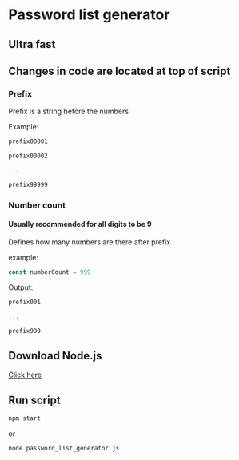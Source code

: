 # Password list generator

## Ultra fast

## Changes in code are located at top of script

### Prefix

Prefix is a string before the numbers

Example:

```powershell
prefix00001

prefix00002

...

prefix99999
```

### Number count

#### Usually recommended for all digits to be 9

Defines how many numbers are there after prefix

example:

```javascript
const numberCount = 999
```

Output:

```powershell
prefix001

...

prefix999
```

## Download Node.js

[Click here](https://nodejs.org/en)

## Run script

```javascript
npm start
```

or

```powershell
node password_list_generator.js
```
